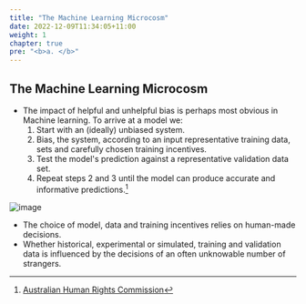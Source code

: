 ```yaml
---
title: "The Machine Learning Microcosm"
date: 2022-12-09T11:34:05+11:00
weight: 1
chapter: true
pre: "<b>a. </b>"
---
```


## The Machine Learning Microcosm

* The impact of helpful and unhelpful bias is perhaps most obvious in Machine learning. To arrive at a model we:
	1. Start with an (ideally) unbiased system. 
	2. Bias, the system, according to an input representative training data, sets and carefully chosen training incentives.
	3. Test the model's prediction against a representative validation data set.
	4. Repeat steps 2 and 3 until the model can produce accurate and informative predictions.[^a]

![image](images/ai-workflow-diagram.png)

* The choice of model, data and training incentives relies on human-made decisions.
* Whether historical, experimental or simulated, training and validation data is influenced by the decisions of an often unknowable number of strangers.

[^a]:[Australian Human Rights Commission](https://humanrights.gov.au/our-work/rights-and-freedoms/publications/using-artificial-intelligence-make-decisions-addressing)
